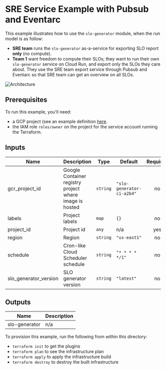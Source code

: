 # SRE Service Example with Pubsub and Eventarc

This example illustrates how to use the `slo-generator` module, when the run
model is as follow:

- **SRE team** runs the `slo-generator` as-a-service for exporting SLO report **only** (no compute).
- **Team 1** want freedom to compute their SLOs; they want to run their own
`slo-generator` service on Cloud Run, and export only the SLOs they care about.
They use the SRE team export service through Pubsub and Eventarc so that SRE
team can get an overview on all SLOs.

![Architecture](./arch.png)

## Prerequisites

To run this example, you'll need:

- a GCP project (see an example definition [here](../../test/setup/main.tf).
- the IAM role `roles/owner` on the project for the service account running the Terraform.


<!-- BEGINNING OF PRE-COMMIT-TERRAFORM DOCS HOOK -->
## Inputs

| Name                    | Description                                             | Type     | Default                   | Required |
| ----------------------- | ------------------------------------------------------- | -------- | ------------------------- | :------: |
| gcr\_project\_id        | Google Container registry project where image is hosted | `string` | `"slo-generator-ci-a2b4"` |    no    |
| labels                  | Project labels                                          | `map`    | `{}`                      |    no    |
| project\_id             | Project id                                              | `any`    | n/a                       |   yes    |
| region                  | Region                                                  | `string` | `"us-east1"`              |    no    |
| schedule                | Cron-like Cloud Scheduler schedule                      | `string` | `"* * * * */1"`           |    no    |
| slo\_generator\_version | SLO generator version                                   | `string` | `"latest"`                |    no    |

## Outputs

| Name          | Description |
| ------------- | ----------- |
| slo-generator | n/a         |

<!-- END OF PRE-COMMIT-TERRAFORM DOCS HOOK -->

To provision this example, run the following from within this directory:
- `terraform init` to get the plugins
- `terraform plan` to see the infrastructure plan
- `terraform apply` to apply the infrastructure build
- `terraform destroy` to destroy the built infrastructure
